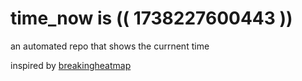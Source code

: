 # time_now is (( 1738227600443 ))

an automated repo that shows the currnent time

inspired by [breakingheatmap](https://github.com/breakingheatmap/breakingheatmap)